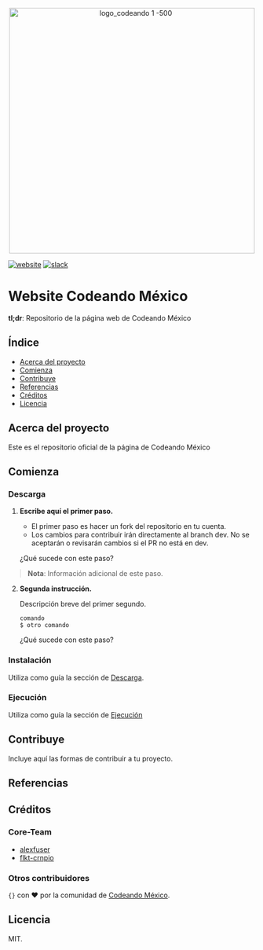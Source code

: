 <p align="center">
<img src="https://user-images.githubusercontent.com/6744123/26955582-3a94539e-4c7d-11e7-92cc-bc234bc2aeda.png" width="500" title="logo_codeando 1 -500">
</p>

[![website](https://img.shields.io/badge/website-CodeandoMexico-00D88E.svg)](http://www.codeandomexico.org/)
[![slack](https://img.shields.io/badge/slack-CodeandoMexico-EC0E4F.svg)](http://slack.codeandomexico.org/)

# Website Codeando México

**tl;dr**: Repositorio de la página web de Codeando México

## Índice

* [Acerca del proyecto](https://github.com/CodeandoMexico/codeandomexico#acerca-del-proyecto)
* [Comienza](https://github.com/CodeandoMexico/codeandomexico#comienza)
* [Contribuye](https://github.com/CodeandoMexico/codeandomexico#contribuye)
* [Referencias](https://github.com/CodeandoMexico/codeandomexico#referencias)
* [Créditos](https://github.com/CodeandoMexico/codeandomexico#creditos)
* [Licencia](https://github.com/CodeandoMexico/codeandomexico#licencia)

## Acerca del proyecto

Este es el repositorio oficial de la página de Codeando México

## Comienza

### Descarga

1. **Escribe aquí el primer paso.**

    * El primer paso es hacer un fork del repositorio en tu cuenta. 
    * Los cambios para contribuir irán directamente al branch dev. No se aceptarán o revisarán cambios si el PR no está en dev.
    

    ¿Qué sucede con este paso?
   
> **Nota**: Información adicional de este paso.

2. **Segunda instrucción.**

    Descripción breve del primer segundo.

   ```
   comando
   $ otro comando
   ```

    ¿Qué sucede con este paso?


### Instalación

Utiliza como guía la sección de [Descarga](https://github.com/CodeandoMexico/civic-project-template#descarga). 


### Ejecución

Utiliza como guía la sección de [Ejecución](https://github.com/CodeandoMexico/codeandomexico#ejecucion)


## Contribuye

Incluye aquí las formas de contribuir a tu proyecto.


## Referencias

## Créditos

### Core-Team

* [alexfuser](http://github.com/alexfuser)
* [flkt-crnpio](http://github.com/flkt-crnpio)

### Otros contribuidores

`{}` con ❤️ por la comunidad de [Codeando México](http://www.codeandomexico.org).

## Licencia

MIT.
